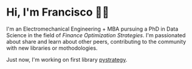 # Hi, I'm Francisco 👋🏼

I'm an Electromechanical Engineering + MBA pursuing a PhD in Data Science in the field of *Finance Optimization Strategies*. I'm passionated about share and learn about other peers, contributing to the community with new libraries or mothodologies.

Just now, I'm working on first library [pystrategy](https://pypi.org/project/pystrategy/). 
